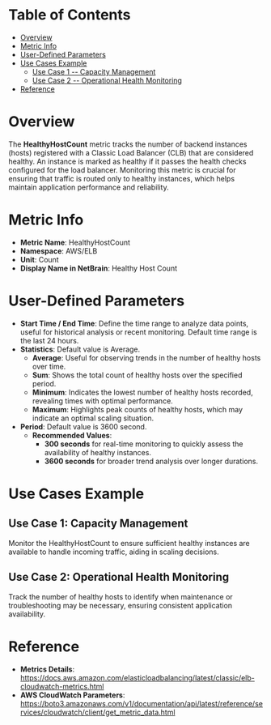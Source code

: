 # Table of Contents
- [Overview](#overview)
- [Metric Info](#metric-info)
- [User-Defined Parameters](#user-defined-parameters)
- [Use Cases Example](#example)
    - [Use Case 1 -- Capacity Management](#example-1) 
    - [Use Case 2 -- Operational Health Monitoring](#example-2)
- [Reference](#reference)

# Overview <a name="overview"></a>
The <b>HealthyHostCount</b> metric tracks the number of backend instances (hosts) registered with a Classic Load Balancer (CLB) that are considered healthy. An instance is marked as healthy if it passes the health checks configured for the load balancer. Monitoring this metric is crucial for ensuring that traffic is routed only to healthy instances, which helps maintain application performance and reliability.

# Metric Info <a name="metric-info"></a>
* <b>Metric Name</b>: HealthyHostCount
* <b>Namespace</b>: AWS/ELB
* <b>Unit</b>: Count
* <b>Display Name in NetBrain</b>: Healthy Host Count

# User-Defined Parameters <a name="user-defined-parameters"></a>
* <b>Start Time / End Time</b>: Define the time range to analyze data points, useful for historical analysis or recent monitoring. Default time range is the last 24 hours.
* <b>Statistics</b>: Default value is Average.
  * <b>Average</b>: Useful for observing trends in the number of healthy hosts over time.
  * <b>Sum</b>: Shows the total count of healthy hosts over the specified period.
  * <b>Minimum</b>: Indicates the lowest number of healthy hosts recorded, revealing times with optimal performance.
  * <b>Maximum</b>: Highlights peak counts of healthy hosts, which may indicate an optimal scaling situation.
* <b>Period</b>: Default value is 3600 second.
  * <b>Recommended Values</b>:
    * <b>300 seconds</b> for real-time monitoring to quickly assess the availability of healthy instances.
    * <b>3600 seconds</b> for broader trend analysis over longer durations.

# Use Cases Example <a name="example"></a>
## Use Case 1: Capacity Management <a name="example-1"></a>

Monitor the HealthyHostCount to ensure sufficient healthy instances are available to handle incoming traffic, aiding in scaling decisions.



## Use Case 2: Operational Health Monitoring <a name="example-2"></a>
Track the number of healthy hosts to identify when maintenance or troubleshooting may be necessary, ensuring consistent application availability.



# Reference <a name="reference"></a>
* <b>Metrics Details</b>: https://docs.aws.amazon.com/elasticloadbalancing/latest/classic/elb-cloudwatch-metrics.html
* <b>AWS CloudWatch Parameters</b>: https://boto3.amazonaws.com/v1/documentation/api/latest/reference/services/cloudwatch/client/get_metric_data.html